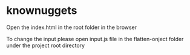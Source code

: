 # knownuggets
Open the index.html in the root folder in the browser


To change the input please open input.js file in the flatten-onject folder under the project root directory
